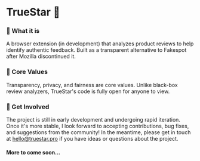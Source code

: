 # TrueStar 💫


### 🤔 What it is

A browser extension (in development) that analyzes product reviews to help identify authentic feedback. Built as a transparent alternative to Fakespot after Mozilla discontinued it.

### 💙 Core Values

Transparency, privacy, and fairness are core values. Unlike black-box review analyzers, TrueStar's code is fully open for anyone to view.

### 🤝 Get Involved

The project is still in early development and undergoing rapid iteration. Once it's more stable, I look forward to accepting contributions, bug fixes, and suggestions from the community! In the meantime, please get in touch at [hello@truestar.pro](mailto:hello@truestar.pro) if you have ideas or questions about the project.


#### More to come soon...